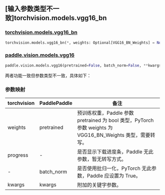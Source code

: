 ## [输入参数类型不一致]torchvision.models.vgg16_bn

### [torchvision.models.vgg16_bn](https://pytorch.org/vision/main/models/generated/torchvision.models.vgg16_bn.html)

```python
torchvision.models.vgg16_bn(*, weights: Optional[VGG16_BN_Weights] = None, progress: bool = True, **kwargs: Any)
```

### [paddle.vision.models.vgg16](https://www.paddlepaddle.org.cn/documentation/docs/zh/api/paddle/vision/models/vgg16_cn.html)

```python
paddle.vision.models.vgg16(pretrained=False, batch_norm=False, **kwargs)
```

两者功能一致但参数类型不一致，具体如下：

### 参数映射

| torchvision | PaddlePaddle | 备注 |
| ----------- | ------------ | ---- |
| weights     | pretrained   | 预训练权重，Paddle 参数 pretrained 为 bool 类型，PyTorch 参数 weights 为 VGG16_BN_Weights 类型，需要转写。|
| progress    | -            | 是否显示下载进度条，Paddle 无此参数，暂无转写方式。|
| -           | batch_norm   | 是否使用批归一化，PyTorch 无此参数，Paddle 应设置为 True。 |
| kwargs      | kwargs       | 附加的关键字参数。|
